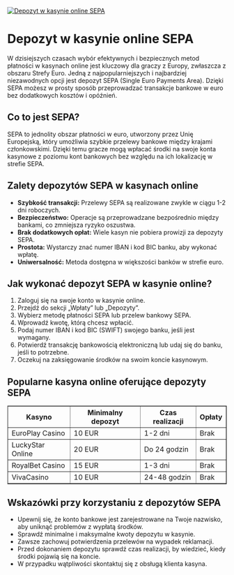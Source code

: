 [![Depozyt w kasynie online SEPA](https://123-caf.pages.dev/gitsignup.png)](https://vrmoo.ru/Bt82HjjY)

<h1>Depozyt w kasynie online SEPA</h1> <p>W dzisiejszych czasach wybór efektywnych i bezpiecznych metod płatności w kasynach online jest kluczowy dla graczy z Europy, zwłaszcza z obszaru Strefy Euro. Jedną z najpopularniejszych i najbardziej niezawodnych opcji jest depozyt SEPA (Single Euro Payments Area). Dzięki SEPA możesz w prosty sposób przeprowadzać transakcje bankowe w euro bez dodatkowych kosztów i opóźnień.</p>  <h2>Co to jest SEPA?</h2> <p>SEPA to jednolity obszar płatności w euro, utworzony przez Unię Europejską, który umożliwia szybkie przelewy bankowe między krajami członkowskimi. Dzięki temu gracze mogą wpłacać środki na swoje konta kasynowe z poziomu kont bankowych bez względu na ich lokalizację w strefie SEPA.</p>  <h2>Zalety depozytów SEPA w kasynach online</h2> <ul>   <li><strong>Szybkość transakcji:</strong> Przelewy SEPA są realizowane zwykle w ciągu 1-2 dni roboczych.</li>   <li><strong>Bezpieczeństwo:</strong> Operacje są przeprowadzane bezpośrednio między bankami, co zmniejsza ryzyko oszustwa.</li>   <li><strong>Brak dodatkowych opłat:</strong> Wiele kasyn nie pobiera prowizji za depozyty SEPA.</li>   <li><strong>Prostota:</strong> Wystarczy znać numer IBAN i kod BIC banku, aby wykonać wpłatę.</li>   <li><strong>Uniwersalność:</strong> Metoda dostępna w większości banków w strefie euro.</li> </ul>  <h2>Jak wykonać depozyt SEPA w kasynie online?</h2> <ol>   <li>Zaloguj się na swoje konto w kasynie online.</li>   <li>Przejdź do sekcji „Wpłaty” lub „Depozyty”.</li>   <li>Wybierz metodę płatności SEPA lub przelew bankowy SEPA.</li>   <li>Wprowadź kwotę, którą chcesz wpłacić.</li>   <li>Podaj numer IBAN i kod BIC (SWIFT) swojego banku, jeśli jest wymagany.</li>   <li>Potwierdź transakcję bankowością elektroniczną lub udaj się do banku, jeśli to potrzebne.</li>   <li>Oczekuj na zaksięgowanie środków na swoim koncie kasynowym.</li> </ol>  <h2>Popularne kasyna online oferujące depozyty SEPA</h2> <table border="1" cellpadding="8" cellspacing="0" style="border-collapse: collapse; width: 100%; max-width: 600px;">   <thead>     <tr>       <th>Kasyno</th>       <th>Minimalny depozyt</th>       <th>Czas realizacji</th>       <th>Opłaty</th>     </tr>   </thead>   <tbody>     <tr>       <td>EuroPlay Casino</td>       <td>10 EUR</td>       <td>1-2 dni</td>       <td>Brak</td>     </tr>     <tr>       <td>LuckyStar Online</td>       <td>20 EUR</td>       <td>Do 24 godzin</td>       <td>Brak</td>     </tr>     <tr>       <td>RoyalBet Casino</td>       <td>15 EUR</td>       <td>1-3 dni</td>       <td>Brak</td>     </tr>     <tr>       <td>VivaCasino</td>       <td>10 EUR</td>       <td>24-48 godzin</td>       <td>Brak</td>     </tr>   </tbody> </table>  <h2>Wskazówki przy korzystaniu z depozytów SEPA</h2> <ul>   <li>Upewnij się, że konto bankowe jest zarejestrowane na Twoje nazwisko, aby uniknąć problemów z wypłatą środków.</li>   <li>Sprawdź minimalne i maksymalne kwoty depozytu w kasynie.</li>   <li>Zawsze zachowuj potwierdzenia przelewów na wypadek reklamacji.</li>   <li>Przed dokonaniem depozytu sprawdź czas realizacji, by wiedzieć, kiedy środki pojawią się na koncie.</li>   <li>W przypadku wątpliwości skontaktuj się z obsługą klienta kasyna.</li> </ul>